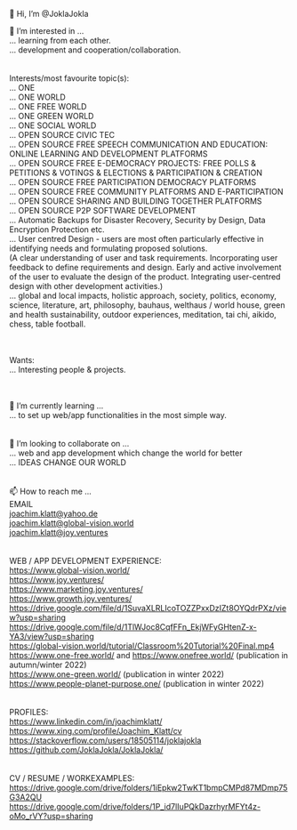 👋 Hi, I’m @JoklaJokla<br>

👀 I’m interested in ...<br>
... learning from each other.<br>
... development and cooperation/collaboration.<br>
<br><br>
Interests/most favourite topic(s):<br>
... ONE<br>
... ONE WORLD<br>
... ONE FREE WORLD<br>
... ONE GREEN WORLD<br>
... ONE SOCIAL WORLD<br>
... OPEN SOURCE CIVIC TEC<br>
... OPEN SOURCE FREE SPEECH COMMUNICATION AND EDUCATION: ONLINE LEARNING AND DEVELOPMENT PLATFORMS<br>
... OPEN SOURCE FREE E-DEMOCRACY PROJECTS: FREE POLLS & PETITIONS & VOTINGS & ELECTIONS & PARTICIPATION & CREATION<br>
... OPEN SOURCE FREE PARTICIPATION DEMOCRACY PLATFORMS<br>
... OPEN SOURCE FREE COMMUNITY PLATFORMS AND E-PARTICIPATION<br>
... OPEN SOURCE SHARING AND BUILDING TOGETHER PLATFORMS<br>
... OPEN SOURCE P2P SOFTWARE DEVELOPMENT<br>
... Automatic Backups for Disaster Recovery, Security by Design, Data Encryption Protection etc.<br>
... User centred Design - users are most often particularly effective in identifying needs and formulating proposed solutions.<br>
(A clear understanding of user and task requirements. Incorporating user feedback to define requirements and design. Early and active involvement of the user to evaluate the design of the product. Integrating user-centred design with other development activities.)<br>
... global and local impacts, holistic approach, society, politics, economy, science, literature, art, philosophy, bauhaus, welthaus / world house, 
green and health sustainability, outdoor experiences, meditation, tai chi, aikido, chess, table football.<br>

<br><br>
Wants:<br>
... Interesting people & projects.<br>
<br><br>

🌱 I’m currently learning ...<br>
... to set up web/app functionalities in the most simple way.<br>
<br><br>
💞️ I’m looking to collaborate on ...<br>
... web and app development which change the world for better<br>
... IDEAS CHANGE OUR WORLD<br>
<br><br>
📫 How to reach me ...<br>
EMAIL<br>
joachim.klatt@yahoo.de<br>
joachim.klatt@global-vision.world<br>
joachim.klatt@joy.ventures<br>
<br><br>
WEB / APP DEVELOPMENT EXPERIENCE:<br>
https://www.global-vision.world/<br>
https://www.joy.ventures/<br>
https://www.marketing.joy.ventures/<br>
https://www.growth.joy.ventures/<br>
https://drive.google.com/file/d/1SuvaXLRLIcoTOZZPxxDzIZt8OYQdrPXz/view?usp=sharing<br>
https://drive.google.com/file/d/1TlWJoc8CqfFFn_EkjWFyGHtenZ-x-YA3/view?usp=sharing<br>
https://global-vision.world/tutorial/Classroom%20Tutorial%20Final.mp4<br>
https://www.one-free.world/ and  https://www.onefree.world/ (publication in autumn/winter 2022)<br>
https://www.one-green.world/ (publication in winter 2022)<br>
https://www.people-planet-purpose.one/ (publication in winter 2022)<br>
<br><br>
PROFILES:<br>
https://www.linkedin.com/in/joachimklatt/<br>
https://www.xing.com/profile/Joachim_Klatt/cv<br>
https://stackoverflow.com/users/18505114/joklajokla<br>
https://github.com/JoklaJokla/JoklaJokla/<br>
<br><br>
CV / RESUME / WORKEXAMPLES:<br>
https://drive.google.com/drive/folders/1iEpkw2TwKT1bmpCMPd87MDmp75G3A2QU<br>
https://drive.google.com/drive/folders/1P_id7lIuPQkDazrhyrMFYt4z-oMo_rVY?usp=sharing
<br><br>

